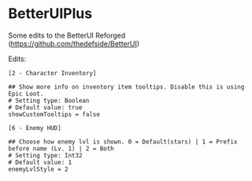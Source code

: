 # BetterUIPlus
Some edits to the BetterUI Reforged (https://github.com/thedefside/BetterUI)

Edits:
```
[2 - Character Inventory]

## Show more info on inventory item tooltips. Disable this is using Epic Loot.
# Setting type: Boolean
# Default value: true
showCustomTooltips = false

[6 - Enemy HUD]

## Choose how enemy lvl is shown. 0 = Default(stars) | 1 = Prefix before name (Lv. 1) | 2 = Both
# Setting type: Int32
# Default value: 1
enemyLvlStyle = 2
